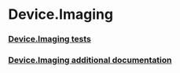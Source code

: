# Device.Imaging
### [Device.Imaging tests](testref/device-imaging-tests.md)
### [Device.Imaging additional documentation](testref/device-imaging-additional-documentation.md)
